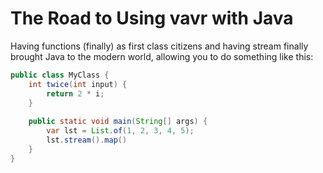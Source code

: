 # The Road to Using vavr with Java

Having functions (finally) as first class citizens and having stream finally brought Java to the modern world, allowing you to do something like this:

```java
public class MyClass {
    int twice(int input) {
        return 2 * i;
    }
    
    public static void main(String[] args) {
        var lst = List.of(1, 2, 3, 4, 5); 
        lst.stream().map()
    }
}
```
